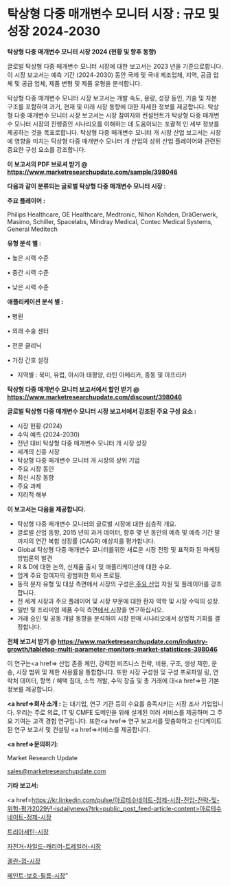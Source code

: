 # 탁상형 다중 매개변수 모니터 시장 : 규모 및 성장 2024-2030

<strong>탁상형 다중 매개변수 모니터 시장 2024 (현황 및 향후 동향)</strong>

글로벌 탁상형 다중 매개변수 모니터 시장에 대한 보고서는 2023 년을 기준으로합니다.이 시장 보고서는 예측 기간 (2024-2030) 동안 국제 및 국내 제조업체, 지역, 공급 업체 및 공급 업체, 제품 변형 및 제품 유형을 분석합니다.

탁상형 다중 매개변수 모니터 시장 보고서는 개발 속도, 용량, 성장 동인, 기술 및 자본 구조를 포함하여 과거, 현재 및 미래 시장 동향에 대한 자세한 정보를 제공합니다. 탁상형 다중 매개변수 모니터 시장 보고서는 시장 참여자와 컨설턴트가 탁상형 다중 매개변수 모니터 시장의 진행중인 시나리오를 이해하는 데 도움이되는 포괄적 인 세부 정보를 제공하는 것을 목표로합니다. 탁상형 다중 매개변수 모니터 개 시장 산업 보고서는 시장에 영향을 미치는 탁상형 다중 매개변수 모니터 개 산업의 상위 산업 플레이어와 관련된 중요한 구성 요소를 강조합니다.



<strong>이 보고서의 PDF 브로셔 받기 @ <a href=https://www.marketresearchupdate.com/sample/398046>https://www.marketresearchupdate.com/sample/398046</a></strong>



<strong>다음과 같이 분류되는 글로벌 탁상형 다중 매개변수 모니터 시장 :</strong>



<strong>주요 플레이어 :</strong>

Philips Healthcare, GE Healthcare, Medtronic, Nihon Kohden, DräGerwerk, Masimo, Schiller, Spacelabs, Mindray Medical, Contec Medical Systems, General Meditech



<strong>유형 분석 별 :</strong>

• 높은 시력 수준

• 중간 시력 수준

• 낮은 시력 수준



<strong>애플리케이션 분석 별 :</strong>

• 병원

• 외래 수술 센터

• 전문 클리닉

• 가정 간호 설정

<ul>
  <li>지역별 : 북미, 유럽, 아시아 태평양, 라틴 아메리카, 중동 및 아프리카</li>
</ul>


<strong>탁상형 다중 매개변수 모니터 보고서에서 할인 받기 @ <a href=https://www.marketresearchupdate.com/discount/398046>https://www.marketresearchupdate.com/discount/398046</a></strong>



<strong>글로벌 탁상형 다중 매개변수 모니터 시장 보고서에서 강조된 주요 구성 요소 :</strong>
<ul>
  <li>시장 현황 (2024)</li>
  <li>수익 예측 (2024-2030)</li>
  <li>전년 대비 탁상형 다중 매개변수 모니터 개 시장 성장</li>
  <li>세계의 신흥 시장</li>
  <li>탁상형 다중 매개변수 모니터 개 시장의 상위 기업</li>
  <li>주요 시장 동인</li>
  <li>최신 시장 동향</li>
  <li>주요 과제</li>
  <li>지리적 해부</li>
</ul>


<strong>이 보고서는 다음을 제공합니다.</strong>
<ul>
  <li>탁상형 다중 매개변수 모니터의 글로벌 시장에 대한 심층적 개요.</li>
  <li>글로벌 산업 동향, 2015 년의 과거 데이터, 향후 몇 년 동안의 예측 및 예측 기간 말까지의 연간 복합 성장률 (CAGR) 예상치를 평가합니다.</li>
  <li>Global 탁상형 다중 매개변수 모니터를위한 새로운 시장 전망 및 표적화 된 마케팅 방법론의 발견</li>
  <li>R &amp; D에 대한 논의, 신제품 출시 및 애플리케이션에 대한 수요.</li>
  <li>업계 주요 참여자의 광범위한 회사 프로필.</li>
  <li>동적 분자 유형 및 대상 측면에서 시장의 구성은<a href=> 주요 산</a>업 자원 및 플레이어를 강조합니다.</li>
  <li>전 세계 시장과 주요 플레이어 및 시장 부문에 대한 환자 역학 및 시장 수익의 성장.</li>
  <li>일반 및 프리미엄 제품 수익 측면<a href=>에서 시</a>장을 연구하십시오.</li>
  <li>거래 승인 및 공동 개발 동향을 분석하여 시장 판매 시나리오에서 상업적 기회를 결정합니다.</li>
</ul>



<strong>전체 보고서 받기 @ <a href=https://www.marketresearchupdate.com/industry-growth/tabletop-multi-parameter-monitors-market-statistices-398046>https://www.marketresearchupdate.com/industry-growth/tabletop-multi-parameter-monitors-market-statistices-398046</a></strong>

이 연구는<a href=> 산업 존중</a> 체인, 강력한 비즈니스 전략, 비용, 구조, 생성 제한, 운송, 시장 범위 및 제한 사용률을 통합합니다. 또한 시장 구성원 및 구성 프로파일 링, 연락처 데이터, 항목 / 혜택 침대, 소득 개발, 수익 창출 및 총 거래에 대<a href=>한 기본 </a>정보를 제공합니다.



<strong><a href=>회사 소</a>개 :</strong>
는 대기업, 연구 기관 등의 수요를 충족시키는 시장 조사 기업입니다. 우리는 주로 의료, IT 및 CMFE 도메인을 위해 설계된 여러 서비스를 제공하며 그 주요 기여는 고객 경험 연구입니다. 또한<a href=> 연구 보</a>고서를 맞춤화하고 신디케이트 된 연구 보고서 및 컨설팅 <a href=>서비스</a>를 제공합니다.



<strong><a href=>문의하기:</a></strong>

Market Research Update

sales@marketresearchupdate.com



<strong>기타 보고서:</strong>

<a href=https://kr.linkedin.com/pulse/아르테수네이트-정제-시장-진입-전략-및-위험-평가2029년-isdailynews?trk=public_post_feed-article-content>아르테수네이트-정제-시장</a>

<a href=https://www.linkedin.com/pulse/트리아세틴-시장-경쟁-분석-및-성장-잠재력-2029-data-dive-diaries-24-analysis/>트리아세틴-시장</a>

<a href=https://www.linkedin.com/pulse/자전거-차일드-캐리어-트레일러-시장-세분화-연구-및-목표-고객2029년-kiqyf/>자전거-차일드-캐리어-트레일러-시장</a>

<a href=https://www.linkedin.com/pulse/겔란-껌-시장-진입-전략-및-위험-평가2029년-market-matrix-musings-analysis-4mkif/>겔란-껌-시장</a>

<a href=https://www.linkedin.com/pulse/페인트-보호-필름-시장-규모-및-성장-2023-survey-spotlight-pro-24-analysis-zn6jc/>페인트-보호-필름-시장</a>"
